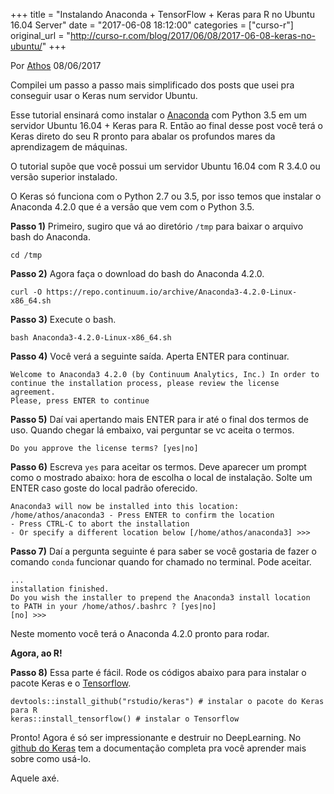 +++
title = "Instalando Anaconda + TensorFlow + Keras para R no Ubuntu 16.04 Server"
date = "2017-06-08 18:12:00"
categories = ["curso-r"]
original_url = "http://curso-r.com/blog/2017/06/08/2017-06-08-keras-no-ubuntu/"
+++

<p class="text-muted text-uppercase mb-small text-right">
Por <a href="http://curso-r.com/author/athos">Athos</a> 08/06/2017
</p>
<p>
Compilei um passo a passo mais simplificado dos posts que usei pra
conseguir usar o Keras num servidor Ubuntu.
</p>
<p>
Esse tutorial ensinará como instalar o
<a href="https://docs.continuum.io/">Anaconda</a> com Python 3.5 em um
servidor Ubuntu 16.04 + Keras para R. Então ao final desse post você
terá o Keras direto do seu R pronto para abalar os profundos mares da
aprendizagem de máquinas.
</p>
<p>
O tutorial supõe que você possui um servidor Ubuntu 16.04 com R 3.4.0 ou
versão superior instalado.
</p>

<p>
O Keras só funciona com o Python 2.7 ou 3.5, por isso temos que instalar
o Anaconda 4.2.0 que é a versão que vem com o Python 3.5.
</p>
<p>
<strong>Passo 1)</strong> Primeiro, sugiro que vá ao diretório
<code>/tmp</code> para baixar o arquivo bash do Anaconda.
</p>
<pre class="bash"><code>cd /tmp</code></pre>
<p>
<strong>Passo 2)</strong> Agora faça o download do bash do Anaconda
4.2.0.
</p>
<pre class="bash"><code>curl -O https://repo.continuum.io/archive/Anaconda3-4.2.0-Linux-x86_64.sh</code></pre>
<p>
<strong>Passo 3)</strong> Execute o bash.
</p>
<pre class="bash"><code>bash Anaconda3-4.2.0-Linux-x86_64.sh</code></pre>
<p>
<strong>Passo 4)</strong> Você verá a seguinte saída. Aperta ENTER para
continuar.
</p>
<pre class="bash"><code>Welcome to Anaconda3 4.2.0 (by Continuum Analytics, Inc.) In order to continue the installation process, please review the license
agreement.
Please, press ENTER to continue</code></pre>
<p>
<strong>Passo 5)</strong> Daí vai apertando mais ENTER para ir até o
final dos termos de uso. Quando chegar lá embaixo, vai perguntar se vc
aceita o termos.
</p>
<pre class="bash"><code>Do you approve the license terms? [yes|no]</code></pre>
<p>
<strong>Passo 6)</strong> Escreva <code>yes</code> para aceitar os
termos. Deve aparecer um prompt como o mostrado abaixo: hora de escolha
o local de instalação. Solte um ENTER caso goste do local padrão
oferecido.
</p>
<pre class="bash"><code>Anaconda3 will now be installed into this location: /home/athos/anaconda3 - Press ENTER to confirm the location
- Press CTRL-C to abort the installation
- Or specify a different location below [/home/athos/anaconda3] &gt;&gt;&gt; </code></pre>
<p>
<strong>Passo 7)</strong> Daí a pergunta seguinte é para saber se você
gostaria de fazer o comando <code>conda</code> funcionar quando for
chamado no terminal. Pode aceitar.
</p>
<pre class="bash"><code>...
installation finished.
Do you wish the installer to prepend the Anaconda3 install location
to PATH in your /home/athos/.bashrc ? [yes|no]
[no] &gt;&gt;&gt; </code></pre>
<p>
Neste momento você terá o Anaconda 4.2.0 pronto para rodar.
</p>
<p>
<strong>Agora, ao R!</strong>
</p>

<p>
<strong>Passo 8)</strong> Essa parte é fácil. Rode os códigos abaixo
para para instalar o pacote Keras e o
<a href="https://www.tensorflow.org/">Tensorflow</a>.
</p>
<pre class="r"><code>devtools::install_github(&quot;rstudio/keras&quot;) # instalar o pacote do Keras para R
keras::install_tensorflow() # instalar o Tensorflow</code></pre>
<p>
Pronto! Agora é só ser impressionante e destruir no DeepLearning. No
<a href="https://rstudio.github.io/keras/">github do Keras</a> tem a
documentação completa pra você aprender mais sobre como usá-lo.
</p>
<p>
Aquele axé.
</p>

